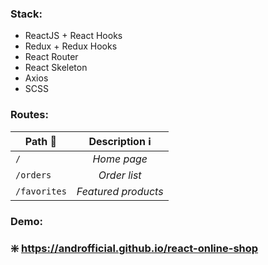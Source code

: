 ### Stack:
* ReactJS + React Hooks
* Redux + Redux Hooks
* React Router 
* React Skeleton
* Axios
* SCSS

### Routes:
| Path :arrow_down_small: | Description :information_source: |
|-------------------------|:--------------------------------:|
| `/`                     | *Home page*                      |
| `/orders`               | *Order list*                     |
| `/favorites`            | *Featured products*              |

### Demo:
### :sparkle: https://androfficial.github.io/react-online-shop
